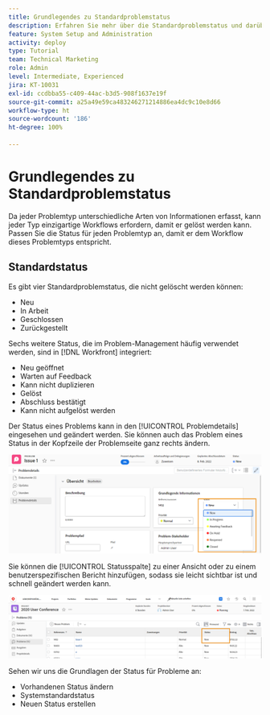 ```yaml
---
title: Grundlegendes zu Standardproblemstatus
description: Erfahren Sie mehr über die Standardproblemstatus und darüber, warum Sie sie möglicherweise an den Workflow Ihres Unternehmens anpassen sollten.
feature: System Setup and Administration
activity: deploy
type: Tutorial
team: Technical Marketing
role: Admin
level: Intermediate, Experienced
jira: KT-10031
exl-id: ccdbba55-c409-44ac-b3d5-908f1637e19f
source-git-commit: a25a49e59ca483246271214886ea4dc9c10e8d66
workflow-type: ht
source-wordcount: '186'
ht-degree: 100%

---
```


# Grundlegendes zu Standardproblemstatus

Da jeder Problemtyp unterschiedliche Arten von Informationen erfasst, kann jeder Typ einzigartige Workflows erfordern, damit er gelöst werden kann. Passen Sie die Status für jeden Problemtyp an, damit er dem Workflow dieses Problemtyps entspricht.

<!---
add URL in paragraph below
--->

## Standardstatus

Es gibt vier Standardproblemstatus, die nicht gelöscht werden können:

* Neu
* In Arbeit
* Geschlossen
* Zurückgestellt

Sechs weitere Status, die im Problem-Management häufig verwendet werden, sind in [!DNL Workfront] integriert:

* Neu geöffnet
* Warten auf Feedback
* Kann nicht duplizieren
* Gelöst
* Abschluss bestätigt
* Kann nicht aufgelöst werden

<!---
need URL in paragraph below
--->


Der Status eines Problems kann in den [!UICONTROL Problemdetails] eingesehen und geändert werden. Sie können auch das Problem eines Status in der Kopfzeile der Problemseite ganz rechts ändern.

![[!UICONTROL Status]-Option in der Seitenkopfzeile und [!UICONTROL Problemdetails]-Seite](assets/admin-fund-issue-details-status.png)

Sie können die [!UICONTROL Statusspalte] zu einer Ansicht oder zu einem benutzerspezifischen Bericht hinzufügen, sodass sie leicht sichtbar ist und schnell geändert werden kann.

![[!UICONTROL Statusspalte] in einer [!UICONTROL Ansicht]](assets/admin-fund-issue-status-view.png)

<!---
link the bullets below to the articles
--->

Sehen wir uns die Grundlagen der Status für Probleme an:

* Vorhandenen Status ändern
* Systemstandardstatus
* Neuen Status erstellen
